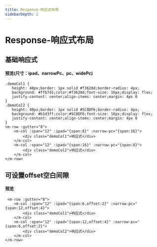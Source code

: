 ```yaml
---
title: Response-响应式布局
sidebarDepth: 2
---
```


# Response-响应式布局

## 基础响应式 
#### 预览(尺寸：ipad、narrowPc、pc、widePc)
<response1-demo></response1-demo>
```html{1}
.demoCol1 {
   height: 40px;border: 1px solid #f3628d;border-radius: 4px;
   background: #ffb7d1;color:#f3628d;font-size: 16px;display: flex;
   justify-content: center;align-items: center;margin: 4px 0
}
.demoCol2 {
   height: 40px;border: 1px solid #5C8DF6;border-radius: 4px;
   background: #b1d3ff;color:#5C8DF6;font-size: 16px;display: flex;
   justify-content: center;align-items: center;margin: 4px 0
}
<m-row :gutter="8">
    <m-col :span="12" :ipad="{span:8}" :narrow-pc="{span:16}">
        <div class="demoCol1">响应式</div>
    </m-col>
    <m-col :span="12" :ipad="{span:16}" :narrow-pc="{span:8}">
        <div class="demoCol2">响应式</div>
    </m-col>
</m-row>
```

## 可设置offset空白间隙
#### 预览
<response2-demo></response2-demo>
```html{1}
 <m-row :gutter="8">
    <m-col :span="12" :ipad="{span:6,offset:2}" :narrow-pc="{span:12,offset:4}">
        <div class="demoCol1">响应式</div>
    </m-col>
    <m-col :span="12" :ipad="{span:12,offset:4}" :narrow-pc="{span:6,offset:2}">
        <div class="demoCol2">响应式</div>
    </m-col>
</m-row>
```


